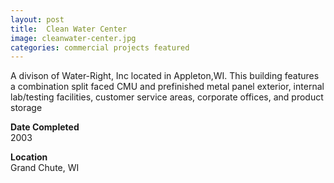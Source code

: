 ```yaml
---
layout: post
title:  Clean Water Center
image: cleanwater-center.jpg
categories: commercial projects featured
---
```


A divison of Water-Right, Inc located in Appleton,WI. This building features a combination split faced CMU and prefinished metal panel exterior, internal lab/testing facilities, customer service areas, corporate offices, and product storage

**Date Completed**  
2003

**Location**  
Grand Chute, WI